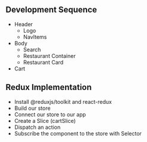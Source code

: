 ## Development Sequence
   - Header
      - Logo
      - NavItems
   - Body
      - Search
      - Restaurant Container
      - Restaurant Card
   - Cart


## Redux Implementation
   - Install @reduxjs/toolkit and react-redux
   - Build our store
   - Connect our store to our app
   - Create a Slice (cartSlice)
   - Dispatch an action
   - Subscribe the component to the store with Selector    
